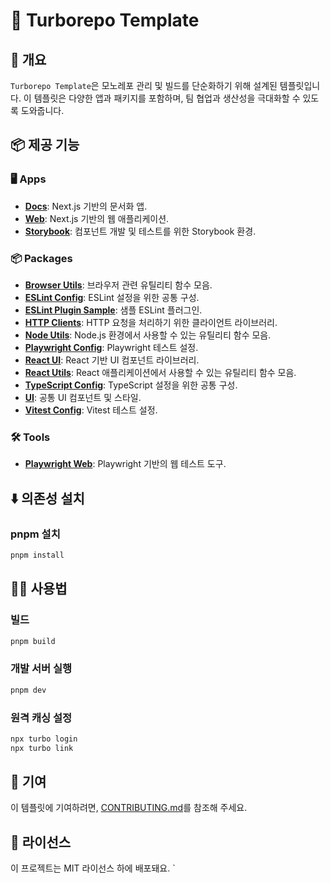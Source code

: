 # 📂 Turborepo Template

## 📖 개요

`Turborepo Template`은 모노레포 관리 및 빌드를 단순화하기 위해 설계된 템플릿입니다. 이 템플릿은 다양한 앱과 패키지를 포함하며, 팀 협업과 생산성을 극대화할 수 있도록 도와줍니다.

## 📦 제공 기능

### 🖥️ Apps

- **[Docs](./apps/docs)**: Next.js 기반의 문서화 앱.
- **[Web](./apps/web)**: Next.js 기반의 웹 애플리케이션.
- **[Storybook](./apps/storybook)**: 컴포넌트 개발 및 테스트를 위한 Storybook 환경.

### 📦 Packages

- **[Browser Utils](./packages/browser-utils)**: 브라우저 관련 유틸리티 함수 모음.
- **[ESLint Config](./packages/eslint-config)**: ESLint 설정을 위한 공통 구성.
- **[ESLint Plugin Sample](./packages/eslint-plugin-sample)**: 샘플 ESLint 플러그인.
- **[HTTP Clients](./packages/http-clients)**: HTTP 요청을 처리하기 위한 클라이언트 라이브러리.
- **[Node Utils](./packages/node-utils)**: Node.js 환경에서 사용할 수 있는 유틸리티 함수 모음.
- **[Playwright Config](./packages/playwright-config)**: Playwright 테스트 설정.
- **[React UI](./packages/react-ui)**: React 기반 UI 컴포넌트 라이브러리.
- **[React Utils](./packages/react-utils)**: React 애플리케이션에서 사용할 수 있는 유틸리티 함수 모음.
- **[TypeScript Config](./packages/typescript-config)**: TypeScript 설정을 위한 공통 구성.
- **[UI](./packages/ui)**: 공통 UI 컴포넌트 및 스타일.
- **[Vitest Config](./packages/vitest-config)**: Vitest 테스트 설정.

### 🛠️ Tools

- **[Playwright Web](./tools/playwright-web)**: Playwright 기반의 웹 테스트 도구.

## ⬇️ 의존성 설치

### pnpm 설치

```bash
pnpm install
```

## 🧑‍💻 사용법

### 빌드

```bash
pnpm build
```

### 개발 서버 실행

```bash
pnpm dev
```

### 원격 캐싱 설정

```bash
npx turbo login
npx turbo link
```

## 🤝 기여

이 템플릿에 기여하려면, [CONTRIBUTING.md](./CONTRIBUTING.md)를 참조해 주세요.

## 📜 라이선스

이 프로젝트는 MIT 라이선스 하에 배포돼요.
`
